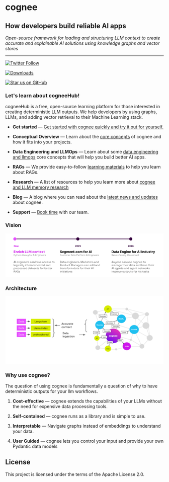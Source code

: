 # cognee 

##  How developers build reliable AI apps

_Open-source framework for loading and structuring LLM context to create accurate and explainable AI solutions using knowledge graphs and vector stores_

---

[![Twitter Follow](https://img.shields.io/twitter/follow/tricalt?style=social)](https://twitter.com/tricalt)


[![Downloads](https://img.shields.io/pypi/dm/cognee.svg)](https://pypi.python.org/pypi/cognee)


[![Star us on GitHub](https://img.shields.io/github/stars/topoteretes/cognee.svg?style=social)](https://github.com/topoteretes/cognee)


### Let's learn about cogneeHub!


cogneeHub is a free, open-source learning platform for those interested in creating deterministic LLM outputs. We help developers by using graphs, LLMs, and adding vector retrieval to their Machine Learning stack.


- **Get started** — [Get started with cognee quickly and try it out for yourself.](quickstart.md)

- **Conceptual Overview** — Learn about the [core concepts](conceptual_overview.md) of cognee and how it fits into your projects.

- **Data Engineering and LLMOps** — Learn about some [data engineering and llmops](data_engineering_llm_ops.md) core concepts that will help you build better AI apps.

- **RAGs** — We provide easy-to-follow [learning materials](rags.md) to help you learn about RAGs.

- **Research** — A list of resources to help you learn more about [cognee and LLM memory research](research.md)

- **Blog** — A blog where you can read about the [latest news and updates](blog/index.md) about cognee.

- **Support** — [Book time](https://www.cognee.ai/#bookTime) with our team.


### Vision

![Vision](img/roadmap.png)


### Architecture

![Architecture](img/architecture.png)


### Why use cognee?

The question of using cognee is fundamentally a question of why to have deterministic outputs for your llm workflows.

1. **Cost-effective** — cognee extends the capabilities of your LLMs without the need for expensive data processing tools.

2. **Self-contained** — cognee runs as a library and is simple to use.

3. **Interpretable** — Navigate graphs instead of embeddings to understand your data.

4. **User Guided** —  cognee lets you control your input and provide your own Pydantic data models 


## License

This project is licensed under the terms of the Apache License 2.0.

